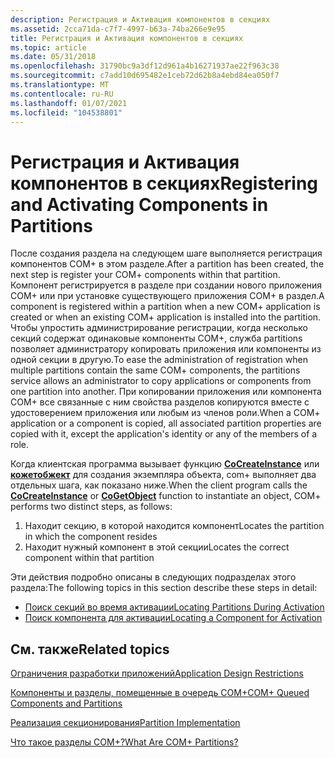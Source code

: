 ```yaml
---
description: Регистрация и Активация компонентов в секциях
ms.assetid: 2cca71da-c7f7-4997-b63a-74ba266e9e95
title: Регистрация и Активация компонентов в секциях
ms.topic: article
ms.date: 05/31/2018
ms.openlocfilehash: 31790bc9a3df12d961a4b16271937ae22f963c38
ms.sourcegitcommit: c7add10d695482e1ceb72d62b8a4ebd84ea050f7
ms.translationtype: MT
ms.contentlocale: ru-RU
ms.lasthandoff: 01/07/2021
ms.locfileid: "104538801"
---
```

# <a name="registering-and-activating-components-in-partitions"></a><span data-ttu-id="e8f39-103">Регистрация и Активация компонентов в секциях</span><span class="sxs-lookup"><span data-stu-id="e8f39-103">Registering and Activating Components in Partitions</span></span>

<span data-ttu-id="e8f39-104">После создания раздела на следующем шаге выполняется регистрация компонентов COM+ в этом разделе.</span><span class="sxs-lookup"><span data-stu-id="e8f39-104">After a partition has been created, the next step is register your COM+ components within that partition.</span></span> <span data-ttu-id="e8f39-105">Компонент регистрируется в разделе при создании нового приложения COM+ или при установке существующего приложения COM+ в раздел.</span><span class="sxs-lookup"><span data-stu-id="e8f39-105">A component is registered within a partition when a new COM+ application is created or when an existing COM+ application is installed into the partition.</span></span> <span data-ttu-id="e8f39-106">Чтобы упростить администрирование регистрации, когда несколько секций содержат одинаковые компоненты COM+, служба partitions позволяет администратору копировать приложения или компоненты из одной секции в другую.</span><span class="sxs-lookup"><span data-stu-id="e8f39-106">To ease the administration of registration when multiple partitions contain the same COM+ components, the partitions service allows an administrator to copy applications or components from one partition into another.</span></span> <span data-ttu-id="e8f39-107">При копировании приложения или компонента COM+ все связанные с ним свойства разделов копируются вместе с удостоверением приложения или любым из членов роли.</span><span class="sxs-lookup"><span data-stu-id="e8f39-107">When a COM+ application or a component is copied, all associated partition properties are copied with it, except the application's identity or any of the members of a role.</span></span>

<span data-ttu-id="e8f39-108">Когда клиентская программа вызывает функцию [**CoCreateInstance**](/windows/desktop/api/combaseapi/nf-combaseapi-cocreateinstance) или [**кожетобжект**](/windows/desktop/api/objbase/nf-objbase-cogetobject) для создания экземпляра объекта, com+ выполняет два отдельных шага, как показано ниже.</span><span class="sxs-lookup"><span data-stu-id="e8f39-108">When the client program calls the [**CoCreateInstance**](/windows/desktop/api/combaseapi/nf-combaseapi-cocreateinstance) or [**CoGetObject**](/windows/desktop/api/objbase/nf-objbase-cogetobject) function to instantiate an object, COM+ performs two distinct steps, as follows:</span></span>

1.  <span data-ttu-id="e8f39-109">Находит секцию, в которой находится компонент</span><span class="sxs-lookup"><span data-stu-id="e8f39-109">Locates the partition in which the component resides</span></span>
2.  <span data-ttu-id="e8f39-110">Находит нужный компонент в этой секции</span><span class="sxs-lookup"><span data-stu-id="e8f39-110">Locates the correct component within that partition</span></span>

<span data-ttu-id="e8f39-111">Эти действия подробно описаны в следующих подразделах этого раздела:</span><span class="sxs-lookup"><span data-stu-id="e8f39-111">The following topics in this section describe these steps in detail:</span></span>

-   [<span data-ttu-id="e8f39-112">Поиск секций во время активации</span><span class="sxs-lookup"><span data-stu-id="e8f39-112">Locating Partitions During Activation</span></span>](locating-partitions-during-activation.md)
-   [<span data-ttu-id="e8f39-113">Поиск компонента для активации</span><span class="sxs-lookup"><span data-stu-id="e8f39-113">Locating a Component for Activation</span></span>](locating-a-component-for-activation.md)

## <a name="related-topics"></a><span data-ttu-id="e8f39-114">См. также</span><span class="sxs-lookup"><span data-stu-id="e8f39-114">Related topics</span></span>

<dl> <dt>

[<span data-ttu-id="e8f39-115">Ограничения разработки приложений</span><span class="sxs-lookup"><span data-stu-id="e8f39-115">Application Design Restrictions</span></span>](application-design-restrictions.md)
</dt> <dt>

[<span data-ttu-id="e8f39-116">Компоненты и разделы, помещенные в очередь COM+</span><span class="sxs-lookup"><span data-stu-id="e8f39-116">COM+ Queued Components and Partitions</span></span>](com--queued-components-and-partitions.md)
</dt> <dt>

[<span data-ttu-id="e8f39-117">Реализация секционирования</span><span class="sxs-lookup"><span data-stu-id="e8f39-117">Partition Implementation</span></span>](partition-implementation.md)
</dt> <dt>

[<span data-ttu-id="e8f39-118">Что такое разделы COM+?</span><span class="sxs-lookup"><span data-stu-id="e8f39-118">What Are COM+ Partitions?</span></span>](what-are-com--partitions-.md)
</dt> </dl>

 

 
